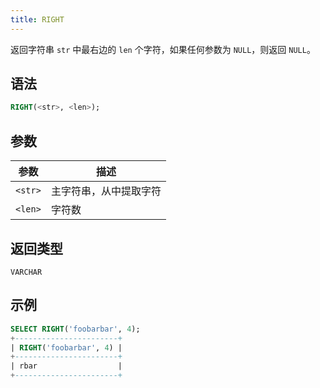 ```yaml
---
title: RIGHT
---
```


返回字符串 `str` 中最右边的 `len` 个字符，如果任何参数为 `NULL`，则返回 `NULL`。

## 语法

```sql
RIGHT(<str>, <len>);
```

## 参数

| 参数      | 描述                                               |
|-----------|--------------------------------------------------|
| `<str>`   | 主字符串，从中提取字符                             |
| `<len>`   | 字符数                                             |

## 返回类型

`VARCHAR`

## 示例

```sql
SELECT RIGHT('foobarbar', 4);
+-----------------------+
| RIGHT('foobarbar', 4) |
+-----------------------+
| rbar                  |
+-----------------------+
```